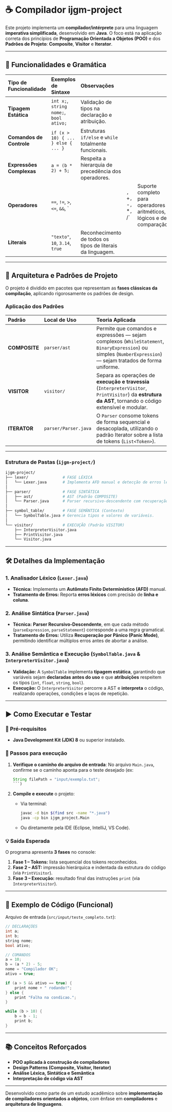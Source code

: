 
# ☕ Compilador **ijgm-project**

Este projeto implementa um **compilador/intérprete** para uma linguagem **imperativa simplificada**, desenvolvido em **Java**.
O foco está na aplicação correta dos princípios de **Programação Orientada a Objetos (POO)** e dos **Padrões de Projeto**: **Composite**, **Visitor** e **Iterator**.

---

## 🌟 Funcionalidades e Gramática

| Tipo de Funcionalidade   | Exemplos de Sintaxe                     | Observações                                                |                       |                                                                        |
| :----------------------- | :-------------------------------------- | :--------------------------------------------------------- | --------------------- | ---------------------------------------------------------------------- |
| **Tipagem Estática**     | `int x;`, `string nome;`, `bool ativo;` | Validação de tipos na declaração e atribuição.             |                       |                                                                        |
| **Comandos de Controle** | `if (x > 10) { ... } else { ... }`      | Estruturas `if/else` e `while` totalmente funcionais.      |                       |                                                                        |
| **Expressões Complexas** | `a = (b * 2) + 5;`                      | Respeita a hierarquia de precedência dos operadores.       |                       |                                                                        |
| **Operadores**           | `==`, `!=`, `>`, `<=`, `&&`, `          |                                                            | `, `+`, `-`, `*`, `/` | Suporte completo para operadores aritméticos, lógicos e de comparação. |
| **Literais**             | `"texto"`, `10`, `3.14`, `true`         | Reconhecimento de todos os tipos de literais da linguagem. |                       |                                                                        |

---

## 🧱 Arquitetura e Padrões de Projeto

O projeto é dividido em pacotes que representam as **fases clássicas da compilação**, aplicando rigorosamente os padrões de design.

### Aplicação dos Padrões

| Padrão        | Local de Uso         | Teoria Aplicada                                                                                                                                                |
| :------------ | :------------------- | :------------------------------------------------------------------------------------------------------------------------------------------------------------- |
| **COMPOSITE** | `parser/ast`         | Permite que comandos e expressões — sejam complexos (`WhileStatement`, `BinaryExpression`) ou simples (`NumberExpression`) — sejam tratados de forma uniforme. |
| **VISITOR**   | `visitor/`           | Separa as operações de **execução e travessia** (`InterpreterVisitor`, `PrintVisitor`) da **estrutura da AST**, tornando o código extensível e modular.        |
| **ITERATOR**  | `parser/Parser.java` | O `Parser` consome tokens de forma sequencial e desacoplada, utilizando o padrão Iterator sobre a lista de tokens (`List<Token>`).                             |

---

### Estrutura de Pastas (`ijgm-project/`)

```bash
ijgm-project/
├── lexer/               # FASE LÉXICA
│   └── Lexer.java       # Implementa AFD manual e detecção de erros léxicos.
│
├── parser/              # FASE SINTÁTICA
│   ├── ast/             # AST (Padrão COMPOSITE)
│   └── Parser.java      # Parser recursivo-descendente com recuperação de erros.
│
├── symbol_table/        # FASE SEMÂNTICA (Contexto)
│   └── SymbolTable.java # Gerencia tipos e valores de variáveis.
│
└── visitor/             # EXECUÇÃO (Padrão VISITOR)
    ├── InterpreterVisitor.java
    ├── PrintVisitor.java
    └── Visitor.java
```

---

## 🛠️ Detalhes da Implementação

### 1. Analisador Léxico (`Lexer.java`)

* **Técnica:** Implementa um **Autômato Finito Determinístico (AFD)** manual.
* **Tratamento de Erros:** Reporta **erros léxicos** com precisão de **linha e coluna**.

### 2. Análise Sintática (`Parser.java`)

* **Técnica:** **Parser Recursivo-Descendente**, em que cada método (`parseExpression`, `parseStatement`) corresponde a uma regra gramatical.
* **Tratamento de Erros:** Utiliza **Recuperação por Pânico (Panic Mode)**, permitindo identificar múltiplos erros antes de abortar a análise.

### 3. Análise Semântica e Execução (`SymbolTable.java` & `InterpreterVisitor.java`)

* **Validação:** A `SymbolTable` implementa **tipagem estática**, garantindo que variáveis sejam **declaradas antes do uso** e que **atribuições** respeitem os tipos (`int`, `float`, `string`, `bool`).
* **Execução:** O `InterpreterVisitor` percorre a AST e **interpreta** o código, realizando operações, condições e laços de repetição.

---

## ▶️ Como Executar e Testar

### 🔧 Pré-requisitos

* **Java Development Kit (JDK) 8** ou superior instalado.

### 🚀 Passos para execução

1. **Verifique o caminho do arquivo de entrada**:
   No arquivo `Main.java`, confirme se o caminho aponta para o teste desejado (ex:

   ````java
   String filePath = "input/exemplo.txt";
   ```)

   ````
2. **Compile e execute** o projeto:

   * Via terminal:

     ```bash
     javac -d bin $(find src -name "*.java")
     java -cp bin ijgm_project.Main
     ```
   * Ou diretamente pela IDE (Eclipse, IntelliJ, VS Code).

### 💡 Saída Esperada

O programa apresenta **3 fases** no console:

1. **Fase 1 – Tokens:** lista sequencial dos tokens reconhecidos.
2. **Fase 2 – AST:** impressão hierárquica e indentada da estrutura do código (via `PrintVisitor`).
3. **Fase 3 – Execução:** resultado final das instruções `print` (via `InterpreterVisitor`).

---

## 📝 Exemplo de Código (Funcional)

Arquivo de entrada (`src/input/teste_completo.txt`):

```c
// DECLARAÇÕES
int a;
int b;
string nome;
bool ativo;

// COMANDOS
a = 10;
b = (a * 2) - 5;
nome = "Compilador OK";
ativo = true;

if (a > 5 && ativo == true) {
    print nome + " rodando!";
} else {
    print "Falha na condicao.";
}

while (b > 10) {
    b = b - 1;
    print b;
}
```

---

## 📚 Conceitos Reforçados

* **POO aplicada à construção de compiladores**
* **Design Patterns (Composite, Visitor, Iterator)**
* **Análise Léxica, Sintática e Semântica**
* **Interpretação de código via AST**

---

Desenvolvido como parte de um estudo acadêmico sobre **implementação de compiladores orientados a objetos**, com ênfase em **compiladores** e **arquitetura de linguagens**.

